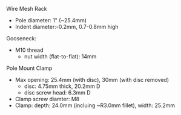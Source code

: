 Wire Mesh Rack
- Pole diameter: 1" (~25.4mm)
- Indent diameter:-0.2mm, 0.7-0.8mm high

Gooseneck:
- M10 thread
  - nut width (flat-to-flat): 14mm

Pole Mount Clamp
- Max opening: 25.4mm (with disc), 30mm (with disc removed)
  - disc: 4.75mm thick, 20.2mm D
  - disc screw head: 6.3mm D
- Clamp screw diamter: M8
- Clamp: depth: 24.0mm (incluing ~R3.0mm fillet), width: 25.2mm
